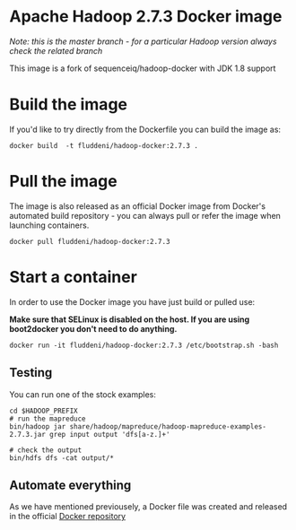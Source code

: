 # Apache Hadoop 2.7.3 Docker image


_Note: this is the master branch - for a particular Hadoop version always check the related branch_


This image is a fork of sequenceiq/hadoop-docker with JDK 1.8 support

# Build the image

If you'd like to try directly from the Dockerfile you can build the image as:

```
docker build  -t fluddeni/hadoop-docker:2.7.3 .
```
# Pull the image

The image is also released as an official Docker image from Docker's automated build repository - you can always pull or refer the image when launching containers.

```
docker pull fluddeni/hadoop-docker:2.7.3
```

# Start a container

In order to use the Docker image you have just build or pulled use:

**Make sure that SELinux is disabled on the host. If you are using boot2docker you don't need to do anything.**

```
docker run -it fluddeni/hadoop-docker:2.7.3 /etc/bootstrap.sh -bash
```

## Testing

You can run one of the stock examples:

```
cd $HADOOP_PREFIX
# run the mapreduce
bin/hadoop jar share/hadoop/mapreduce/hadoop-mapreduce-examples-2.7.3.jar grep input output 'dfs[a-z.]+'

# check the output
bin/hdfs dfs -cat output/*
```

## Automate everything

As we have mentioned previousely, a Docker file was created and released in the official [Docker repository](https://registry.hub.docker.com/u/fluddeni/hadoop-docker/)
